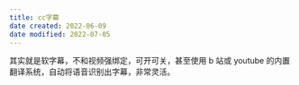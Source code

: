 ```yaml
---
title: cc字幕
date created: 2022-06-09
date modified: 2022-07-05
---
```


其实就是软字幕，不和视频强绑定，可开可关，甚至使用 b 站或 youtube 的内置翻译系统，自动将语音识别出字幕，非常灵活。
